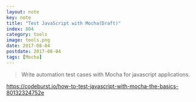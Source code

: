 ```yaml
---
layout: note
key: note
title: "Test JavaScript with Mocha(Draft)"
index: 804
category: tools
image: tools.png
date: 2017-08-04
postdate: 2017-08-04
tags: [Mocha]
---
```


> Write automation test cases with Mocha for javascript applications.

https://codeburst.io/how-to-test-javascript-with-mocha-the-basics-80132324752e
